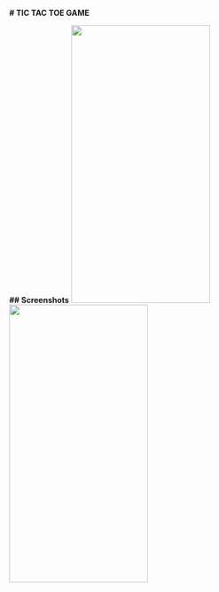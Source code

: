 **# TIC TAC TOE GAME** 

**## Screenshots**
<img src="https://user-images.githubusercontent.com/75574674/181686001-68afc522-fe35-44a3-ab16-41484e4d3f50.png" width="250" height="500" />
   <img src="https://user-images.githubusercontent.com/75574674/181686206-121562c1-34f4-4991-8aed-60fda0de4021.png" width="250" height="500" />
